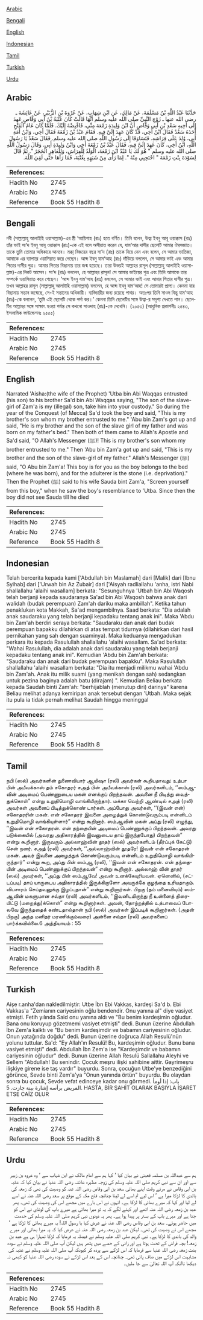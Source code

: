[Arabic](#arabic)

[Bengali](#bengali)

[English](#english)

[Indonesian](#indonesian)

[Tamil](#tamil)

[Turkish](#turkish)

[Urdu](#urdu)

## Arabic


<div dir="rtl" lang="ar" style={{fontSize:'larger',backgroundColor:'#f8f9fa',padding:20}}>
حَدَّثَنَا عَبْدُ اللَّهِ بْنُ مَسْلَمَةَ، عَنْ مَالِكٍ، عَنِ ابْنِ شِهَابٍ، عَنْ عُرْوَةَ بْنِ الزُّبَيْرِ، عَنْ عَائِشَةَ ـ رضى الله عنها ـ زَوْجِ النَّبِيِّ صلى الله عليه وسلم أَنَّهَا قَالَتْ كَانَ عُتْبَةُ بْنُ أَبِي وَقَّاصٍ عَهِدَ إِلَى أَخِيهِ سَعْدِ بْنِ أَبِي وَقَّاصٍ أَنَّ ابْنَ وَلِيدَةِ زَمْعَةَ مِنِّي، فَاقْبِضْهُ إِلَيْكَ‏.‏ فَلَمَّا كَانَ عَامُ الْفَتْحِ أَخَذَهُ سَعْدٌ فَقَالَ ابْنُ أَخِي، قَدْ كَانَ عَهِدَ إِلَىَّ فِيهِ‏.‏ فَقَامَ عَبْدُ بْنُ زَمْعَةَ فَقَالَ أَخِي، وَابْنُ أَمَةِ أَبِي، وُلِدَ عَلَى فِرَاشِهِ‏.‏ فَتَسَاوَقَا إِلَى رَسُولِ اللَّهِ صلى الله عليه وسلم‏.‏ فَقَالَ سَعْدٌ يَا رَسُولَ اللَّهِ، ابْنُ أَخِي، كَانَ عَهِدَ إِلَىَّ فِيهِ‏.‏ فَقَالَ عَبْدُ بْنُ زَمْعَةَ أَخِي وَابْنُ وَلِيدَةِ أَبِي‏.‏ وَقَالَ رَسُولُ اللَّهِ صلى الله عليه وسلم ‏"‏ هُوَ لَكَ يَا عَبْدُ ابْنَ زَمْعَةَ، الْوَلَدُ لِلْفِرَاشِ، وَلِلْعَاهِرِ الْحَجَرُ ‏"‏‏.‏ ثُمَّ قَالَ لِسَوْدَةَ بِنْتِ زَمْعَةَ ‏"‏ احْتَجِبِي مِنْهُ ‏"‏‏.‏ لِمَا رَأَى مِنْ شَبَهِهِ بِعُتْبَةَ، فَمَا رَآهَا حَتَّى لَقِيَ اللَّهَ‏.‏
</div>
<div style={{backgroundColor:'#f8f9fa',padding:20, marginBottom: 10}}><table> <thead> <tr> <th>References:</th> <th></th> </tr> </thead> <tbody><tr><td>Hadith No</td><td>2745</td></tr><tr><td>Arabic No</td><td>2745</td></tr><tr><td>Reference</td><td>Book 55 Hadith 8</td></tr></tbody></table></div>

## Bengali


<div dir="ltr" lang="bn" style={{fontSize:'larger',backgroundColor:'#f8f9fa',padding:20}}>
নবী (সাল্লাল্লাহু আলাইহি ওয়াসাল্লাম)-এর স্ত্রী ‘আয়িশাহ (রাঃ) হতে বর্ণিত। তিনি বলেন, উত্বা ইবনু আবূ ওয়াক্কাস (রাঃ) তাঁর ভাই সা‘দ ইবনু আবূ ওয়াক্কাস (রাঃ)-কে এই বলে অসীয়াত করেন যে, যাম‘আর দাসীর ছেলেটি আমার ঔরসজাত। তাকে তুমি তোমার অধিকারে আনবে। মক্কা্ বিজয়ের বছর সা‘দ (রাঃ) তাকে নিয়ে নেন এবং বলেন, সে আমার ভাতিজা, আমাকে এর ব্যাপারে ওয়াসিয়াত করে গেছেন। আব্দ ইবনু যাম‘আহ (রাঃ) দাঁড়িয়ে বললেন, সে আমার ভাই এবং আমার পিতার দাসীর পুত্র। আমার পিতার বিছানায় তার জন্ম হয়েছে। তারা উভয়ই আল্লাহর রাসূল (সাল্লাল্লাহু আলাইহি ওয়াসাল্লাম)-এর নিকট আসেন। সা‘দ (রাঃ) বললেন, হে আল্লাহর রাসূল! সে আমার ভাইয়ের পুত্র এবং তিনি আমাকে তার সম্পর্কে ওয়াসিয়াত করে গেছেন। ‘আব্দ ইবনু যাম‘আহ (রাঃ) বললেন, সে আমার ভাই এবং আমার পিতার দাসীর পুত্র। তখন আল্লাহর রাসূল (সাল্লাল্লাহু আলাইহি ওয়াসাল্লাম) বললেন, হে আব্দ ইবনু যাম‘আহ! সে তোমারই প্রাপ্য। কেননা যার বিছানায় সন্তান জন্মেছে, সে-ই সন্তানের অধিকারী। ব্যভিচারীর জন্য রয়েছে পাথর। অতঃপর তিনি সাওদ বিন্তু যাম‘আহ (রাঃ)-কে বললেন, ‘তুমি এই ছেলেটি থেকে পর্দা কর।’ কেননা তিনি ছেলেটির সঙ্গে উত্বা-র সদৃশ্য দেখতে পান। ছেলেটির আল্লাহর সঙ্গে সাক্ষাৎ হওয়া পর্যন্ত সে কখনো সাওদাহ (রাঃ)-কে দেখেনি। (২০৫৩) (আধুনিক প্রকাশনীঃ ২৫৪৩, ইসলামিক ফাউন্ডেশনঃ ২৫৫৫)
</div>
<div style={{backgroundColor:'#f8f9fa',padding:20, marginBottom: 10}}><table> <thead> <tr> <th>References:</th> <th></th> </tr> </thead> <tbody><tr><td>Hadith No</td><td>2745</td></tr><tr><td>Arabic No</td><td>2745</td></tr><tr><td>Reference</td><td>Book 55 Hadith 8</td></tr></tbody></table></div>

## English


<div dir="ltr" lang="en" style={{fontSize:'larger',backgroundColor:'#f8f9fa',padding:20}}>
Narrated 'Aisha:(the wife of the Prophet) 'Utba bin Abi Waqqas entrusted (his son) to his brother Sa'd bin Abi Waqqas saying, "The son of the slave-girl of Zam'a is my (illegal) son, take him into your custody." So during the year of the Conquest (of Mecca) Sa'd took the boy and said, "This is my brother's son whom my brother entrusted to me." 'Abu bin Zam's got up and said, "He is my brother and the son of the slave girl of my father and was born on my father's bed." Then both of them came to Allah's Apostle and Sa'd said, "O Allah's Messenger (ﷺ)! This is my brother's son whom my brother entrusted to me." Then 'Abu bin Zam'a got up and said, "This is my brother and the son of the slave-girl of my father." Allah's Messenger (ﷺ) said, "O Abu bin Zam'a! This boy is for you as the boy belongs to the bed (where he was born), and for the adulterer is the stone (i.e. deprivation)." Then the Prophet (ﷺ) said to his wife Sauda bint Zam'a, "Screen yourself from this boy," when he saw the boy's resemblance to 'Utba. Since then the boy did not see Sauda till he died
</div>
<div style={{backgroundColor:'#f8f9fa',padding:20, marginBottom: 10}}><table> <thead> <tr> <th>References:</th> <th></th> </tr> </thead> <tbody><tr><td>Hadith No</td><td>2745</td></tr><tr><td>Arabic No</td><td>2745</td></tr><tr><td>Reference</td><td>Book 55 Hadith 8</td></tr></tbody></table></div>

## Indonesian


<div dir="ltr" lang="id" style={{fontSize:'larger',backgroundColor:'#f8f9fa',padding:20}}>
Telah bercerita kepada kami ['Abdullah bin Maslamah] dari [Malik] dari [Ibnu Syihab] dari ['Urwah bin Az Zubair] dari ['Aisyah radliallahu 'anha, istri Nabi shallallahu 'alaihi wasallam] berkata: "Sesunguhnya 'Utbah bin Abi Waqosh telah berjanji kepada saudaranya Sa'ad bin Abi Waqosh bahwa anak dari walidah (budak perempuan) Zam'ah dariku maka ambillah". Ketika tahun penaklukan kota Makkah, Sa'ad mengambilnya. Saad berkata: "Dia adalah anak saudaraku yang telah berjanji kepadaku tentang anak ini". Maka 'Abdu bin Zam'ah berdiri seraya berkata: "Saudaraku dan anak dari budak perempuan bapakku dilahirkan di atas tempat tidurnya (dilahirkan dari hasil pernikahan yang sah dengan suaminya). Maka keduanya mengadukan perkara itu kepada Rasulullah shallallahu 'alaihi wasallam. Sa'ad berkata: "Wahai Rasulullah, dia adalah anak dari saudaraku yang telah berjanji kepadaku tentang anak ini". Kemudian 'Abdu bin Zam'ah berkata: "Saudaraku dan anak dari budak perempuan bapakku". Maka Rasulullah shallallahu 'alaihi wasallam berkata: "Dia itu menjadi milikmu wahai 'Abdu bin Zam'ah. Anak itu milik suami (yang menikah dengan sah) sedangkan untuk pezina baginya adalah batu (dirajam) ". Kemudian Beliau berkata kepada Saudah binti Zam'ah: "berhijablah (menutup diri) darinya" karena Beliau melihat adanya kemiripan anak tersebut dengan 'Utbah. Maka sejak itu pula ia tidak pernah melihat Saudah hingga meninggal
</div>
<div style={{backgroundColor:'#f8f9fa',padding:20, marginBottom: 10}}><table> <thead> <tr> <th>References:</th> <th></th> </tr> </thead> <tbody><tr><td>Hadith No</td><td>2745</td></tr><tr><td>Arabic No</td><td>2745</td></tr><tr><td>Reference</td><td>Book 55 Hadith 8</td></tr></tbody></table></div>

## Tamil


<div dir="ltr" lang="ta" style={{fontSize:'larger',backgroundColor:'#f8f9fa',padding:20}}>
நபி (ஸல்) அவர்களின் துணைவியார் ஆயிஷா (ரலி) அவர்கள் கூறியதாவது: உத்பா பின் அபீவக்காஸ் தம் சகோதரர் சஅத் பின் அபீவக்காஸ் (ரலி) அவர்களிடம், ‘‘ஸம்ஆவின் அடிமைப் பெண்ணுடைய மகன் எனக்குப் பிறந்தவன். அவனை நீ பிடித்து வைத்துக்கொள்” என்று உறுதிமொழி வாங்கியிருந்தார். மக்கா வெற்றி ஆண்டில் சஅத் (ரலி) அவர்கள் அவனைப் பிடித்துக்கொண் டார்கள். அப்போது அவர்கள், ‘‘(இவன் என்) சகோதரரின் மகன். என் சகோதரர் இவனை அழைத்துக் கொண்டுவரும்படி என்னிடம் உறுதிமொழி வாங்கியுள்ளார்” என்று கூறினார். ஸம்ஆவின் மகன் அப்து (ரலி) எழுந்து, ‘‘இவன் என் சகோதரன். என் தந்தையின் அடிமைப் பெண்ணுக்குப் பிறந்தவன். அவரது படுக்கையில் (அவரது அதிகாரத்தில் இவனுடைய தாய் இருந்தபோது) பிறந்தவன்” என்று கூறினார். இருவரும் அல்லாஹ்வின் தூதர் (ஸல்) அவர்களிடம் (தீர்ப்புக் கேட்டு) சென் றனர். சஅத் (ரலி) அவர்கள், ‘‘அல்லாஹ்வின் தூதரே! இவன் என் சகோதரன் மகன். அவர் இவனை அழைத்துக் கொண்டுவரும்படி என்னிடம் உறுதிமொழி வாங்கியிருந்தார்” என்று கூற, அப்து பின் ஸம்ஆ (ரலி), ‘‘இவன் என் சகோதரன். என் தந்தையின் அடிமைப் பெண்ணுக்குப் பிறந்தவன்” என்று கூறினார். அல்லாஹ் வின் தூதர் (ஸல்) அவர்கள், ‘‘அப்து பின் ஸம்ஆவே! அவன் உனக்கேயுரியவன். ஏனெனில், (சட்டப்படி) தாய் யாருடைய அதிகாரத்தில் இருக்கிறாளோ அவருக்கே குழந்தை உரியதாகும். விபசாரம் செய்தவனுக்கு இழப்புதான்” என்று கூறினார்கள். பிறகு (தம் மனைவியும்) ஸம்ஆவின் மகளுமான சவ்தா (ரலி) அவர்களிடம், ‘‘இவனிடமிருந்து நீ உன்னைத் திரையிட்டு (மறைத்து)க்கொள்” என்று கூறினார்கள். அவன், தோற்றத்தில் உத்பாவைப் போலவே இருந்ததைக் கண்டதால்தான் நபி (ஸல்) அவர்கள் இப்படிக் கூறினார்கள். (அதன் பிறகு) அந்த மனிதர் மரணிக்கும்வரை) அன்னை சவ்தா (ரலி) அவர்களைப் பார்க்கவில்லை.6 அத்தியாயம் : 55
</div>
<div style={{backgroundColor:'#f8f9fa',padding:20, marginBottom: 10}}><table> <thead> <tr> <th>References:</th> <th></th> </tr> </thead> <tbody><tr><td>Hadith No</td><td>2745</td></tr><tr><td>Arabic No</td><td>2745</td></tr><tr><td>Reference</td><td>Book 55 Hadith 8</td></tr></tbody></table></div>

## Turkish


<div dir="ltr" lang="tr" style={{fontSize:'larger',backgroundColor:'#f8f9fa',padding:20}}>
Aişe r.anha'dan nakledilmiştir: Utbe İbn Ebi Vakkas, kardeşi Sa'd b. Ebi Vakkas'a "Zemianın cariyesinin oğlu bendendir. Onu yanına al" diye vasiyet etmişti. Fetih yılında Said onu yanına aldı ve "Bu benim kardeşimin oğludur. Bana onu koruyup gözetmemi vasiyet etmişti" dedi. Bunun üzerine Abdullah İbn Zem'a kalktı ve "Bu benim kardeşimdir ve babamın cariyesinin oğludur. Onun yatağında doğdu" dedi. Bunun üzerine doğruca Allah Resulü'nün yolunu tuttular. Sa'd: "Ey Allah'ın Resulü! Bu, kardeşimin oğludur. Bunu bana vasiyet etmişti" dedi. Abdullah İbn Zem'a ise "Kardeşimdir ve babamın cariyesinin oğludur" dedi. Bunun üzerine Allah Resulü Sallallahu Aleyhi ve Sellem "Abdullah! Bu senindir. Çocuk meşru ilişki sahibine aittir. Gayrimeşru ilişkiye girene ise taş vardır" buyurdu. Sonra, çocuğun Utbe'ye benzediğini görünce, Sevde binti Zem'a'ya "Onun yanında örtün" buyurdu. Bu olaydan sonra bu çocuk, Sevde vefat edinceye kadar onu görmedi. باب: إذا أومأ المريض برأسه إشارة بينة جازت. 5. HASTA, BİR ŞAHİT OLARAK BAŞIYLA İŞARET ETSE CAİZ OLUR
</div>
<div style={{backgroundColor:'#f8f9fa',padding:20, marginBottom: 10}}><table> <thead> <tr> <th>References:</th> <th></th> </tr> </thead> <tbody><tr><td>Hadith No</td><td>2745</td></tr><tr><td>Arabic No</td><td>2745</td></tr><tr><td>Reference</td><td>Book 55 Hadith 8</td></tr></tbody></table></div>

## Urdu


<div dir="rtl" lang="ur" style={{fontSize:'larger',backgroundColor:'#f8f9fa',padding:20}}>
ہم سے عبداللہ بن مسلمہ قعبنی نے بیان کیا ‘ کہا ہم سے امام مالک نے ابن شہاب سے ‘ وہ عروہ بن زبیر سے اور ان سے نبی کریم صلی اللہ علیہ وسلم کی زوجہ مطہرہ عائشہ رضی اللہ عنہا نے بیان کیا کہ عتبہ بن ابی وقاص نے مرتے وقت اپنے بھائی سعد بن ابی وقاص رضی اللہ عنہ کو وصیت کی تھی کہ زمعہ کی باندی کا لڑکا میرا ہے ‘ اس لیے تم اسے لے لینا چنانچہ فتح مکہ کے موقع پر سعد رضی اللہ عنہ نے اسے لے لیا اور کہا کہ میرے بھائی کا لڑکا ہے۔ انہوں نے اس بارے میں مجھے اس کی وصیت کی تھی۔ پھر عبد بن زمعہ رضی اللہ عنہ اٹھے اور کہنے لگے کہ یہ تو میرا بھائی ہے میرے باپ کی لونڈی نے اس کو جنا ہے اور میرے باپ کے بستر پر پیدا ہوا ہے۔ پھر یہ دونوں نبی کریم صلی اللہ علیہ وسلم کی خدمت میں حاضر ہوئے۔ سعد بن ابی وقاص رضی اللہ عنہ نے عرض کیا یا رسول اللہ! یہ میرے بھائی کا لڑکا ہے ‘ مجھے اس نے وصیت کی تھی۔ لیکن عبد بن زمعہ رضی اللہ عنہ نے عرض کیا کہ یہ میرا بھائی اور میرے والد کی باندی کا لڑکا ہے۔ نبی کریم صلی اللہ علیہ وسلم نے فیصلہ یہ فرمایا کہ لڑکا تمہارا ہی ہے عبد بن زمعہ! بچہ فراش کے تحت ہوتا ہے اور زانی کے حصے میں پتھر ہیں لیکن آپ صلی اللہ علیہ وسلم نے سودہ بنت زمعہ رضی اللہ عنہا سے فرمایا کہ اس لڑکے سے پردہ کر کیونکہ آپ صلی اللہ علیہ وسلم نے عتبہ کی مشابہت اس لڑکے میں صاف پائی تھی۔ چنانچہ اس کے بعد اس لڑکے نے سودہ رضی اللہ عنہا کو کبھی نہ دیکھا تاآنکہ آپ اللہ تعالیٰ سے جا ملیں۔
</div>
<div style={{backgroundColor:'#f8f9fa',padding:20, marginBottom: 10}}><table> <thead> <tr> <th>References:</th> <th></th> </tr> </thead> <tbody><tr><td>Hadith No</td><td>2745</td></tr><tr><td>Arabic No</td><td>2745</td></tr><tr><td>Reference</td><td>Book 55 Hadith 8</td></tr></tbody></table></div>